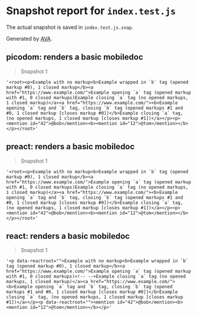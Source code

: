 # Snapshot report for `index.test.js`

The actual snapshot is saved in `index.test.js.snap`.

Generated by [AVA](https://ava.li).

## picodom: renders a basic mobiledoc

> Snapshot 1

    '<root><p>Example with no markup<b>Example wrapped in `b` tag (opened markup #0), 1 closed markup</b><a href="https://www.example.com/">Example opening `a` tag (opened markup with #1, 0 closed markups)Example closing `a` tag (no opened markups, 1 closed markup)</a><a href="https://www.example.com/"><b>Example opening `a` tag and `b` tag, closing `b` tag (opened markups #1 and #0, 1 closed markup [closes markup #0])</b>Example closing `a` tag, (no opened markups, 1 closed markup [closes markup #1])</a></p><p><mention id="42">@bob</mention><b><mention id="12">@tom</mention></b></p></root>'

## preact: renders a basic mobiledoc

> Snapshot 1

    '<root><p>Example with no markup<b>Example wrapped in `b` tag (opened markup #0), 1 closed markup</b><a href="https://www.example.com/">Example opening `a` tag (opened markup with #1, 0 closed markups)Example closing `a` tag (no opened markups, 1 closed markup)</a><a href="https://www.example.com/"><b>Example opening `a` tag and `b` tag, closing `b` tag (opened markups #1 and #0, 1 closed markup [closes markup #0])</b>Example closing `a` tag, (no opened markups, 1 closed markup [closes markup #1])</a></p><p><mention id="42">@bob</mention><b><mention id="12">@tom</mention></b></p></root>'

## react: renders a basic mobiledoc

> Snapshot 1

    '<p data-reactroot="">Example with no markup<b>Example wrapped in `b` tag (opened markup #0), 1 closed markup</b><a href="https://www.example.com/">Example opening `a` tag (opened markup with #1, 0 closed markups)<!-- -->Example closing `a` tag (no opened markups, 1 closed markup)</a><a href="https://www.example.com/"><b>Example opening `a` tag and `b` tag, closing `b` tag (opened markups #1 and #0, 1 closed markup [closes markup #0])</b>Example closing `a` tag, (no opened markups, 1 closed markup [closes markup #1])</a></p><p data-reactroot=""><mention id="42">@bob</mention><b><mention id="12">@tom</mention></b></p>'
